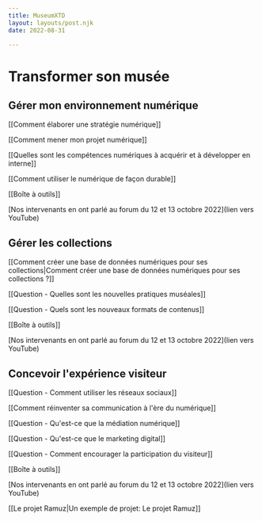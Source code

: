 ```yaml
---
title: MuseumXTD  
layout: layouts/post.njk  
date: 2022-08-31

---
```

# Transformer son musée
## Gérer mon environnement numérique

[[Comment élaborer une stratégie numérique]]

[[Comment mener mon projet numérique]]

[[Quelles sont les compétences numériques à acquérir et à développer en interne]]

[[Comment utiliser le numérique de façon durable]]

[[Boîte à outils]]

[Nos intervenants en ont parlé au forum du 12 et 13 octobre 2022](lien vers YouTube)

## Gérer les collections
[[Comment créer une base de données numériques pour ses collections|Comment créer une base de données numériques pour ses collections ?]]

[[Question - Quelles sont les nouvelles pratiques muséales]]

[[Question - Quels sont les nouveaux formats de contenus]]

[[Boîte à outils]]

[Nos intervenants en ont parlé au forum du 12 et 13 octobre 2022](lien vers YouTube)


## Concevoir l'expérience visiteur
[[Question - Comment utiliser les réseaux sociaux]]

[[Comment réinventer sa communication à l'ère du numérique]]

[[Question - Qu'est-ce que la médiation numérique]]

[[Question - Qu'est-ce que le marketing digital]]

[[Question - Comment encourager la participation du visiteur]]

[[Boîte à outils]]

[Nos intervenants en ont parlé au forum du 12 et 13 octobre 2022](lien vers YouTube)

[[Le projet Ramuz|Un exemple de projet: Le projet Ramuz]]



